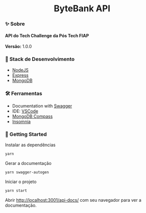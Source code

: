 <h1 align="center">ByteBank API</h1>

### ✨ Sobre

<h4>API do Tech Challenge da Pós Tech FIAP</h4>

<b>Versão:</b> 1.0.0

### 📌 Stack de Desenvolvimento

- [NodeJS](https://nodejs.dev/en/learn/)
- [Express](https://expressjs.com/)
- [MongoDB](https://www.mongodb.com/)

### 🛠 Ferramentas
- Documentation with [Swagger](https://swagger.io/specification/)
- IDE: [VSCode](https://code.visualstudio.com/)
- [MongoDB Compass](https://www.mongodb.com/products/compass)
- [Insomnia](https://insomnia.rest/)

### 🎯 Getting Started

Instalar as dependências

```bash
yarn
```

Gerar a documentação

```bash
yarn swagger-autogen
```

Iniciar o projeto

```bash
yarn start
```

Abrir [http://localhost:3001/api-docs/](http://localhost:3001/api-docs/) com seu navegador para ver a documentação.
